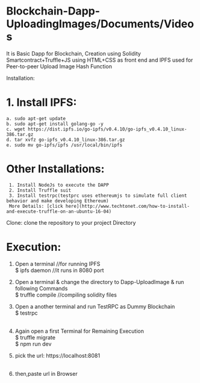 # Blockchain-Dapp-UploadingImages/Documents/Videos

It is Basic Dapp for Blockchain, Creation using Solidity Smartcontract+Truffle+JS using HTML+CSS as front end and IPFS used for Peer-to-peer Upload Image Hash Function

Installation:
# 1. Install IPFS:
    a. sudo apt-get update
    b. sudo apt-get install golang-go -y
    c. wget https://dist.ipfs.io/go-ipfs/v0.4.10/go-ipfs_v0.4.10_linux-386.tar.gz
    d. tar xvfz go-ipfs_v0.4.10_linux-386.tar.gz
    e. sudo mv go-ipfs/ipfs /usr/local/bin/ipfs
# Other Installations:
     1. Install NodeJs to execute the DAPP
     2. Install Truffle suit 
     3. Install testrpc(testprc uses ethereumjs to simulate full client behavior and make developing Ethereum)
     More Details: [click here](http://www.techtonet.com/how-to-install-and-execute-truffle-on-an-ubuntu-16-04)  
  
 Clone: 
 clone the repository to your project Directory

# Execution:
1. Open a terminal //for running IPFS <br />
    $ ipfs daemon  //it runs in 8080 port  <br />

2. Open a terminal & change the directory to Dapp-UploadImage & run following Commands <br />
    $ truffle compile            //compiling solidity files  <br />

3. Open a another terminal and run TestRPC as Dummy Blockchain  <br />
    $ testrpc  <br /><br />
   
4. Again open a first Terminal for Remaining Execution  <br />
    $ truffle migrate   <br />
    $ npm run dev  <br />
5. pick the url: https://localhost:8081  <br /><br />
6. then,paste url in Browser  <br />

